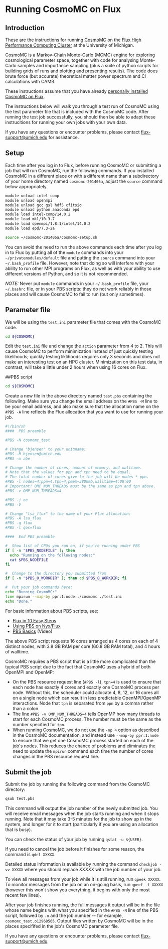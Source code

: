 
# Running CosmoMC on Flux

## Introduction

These are the instructions for running [CosmoMC](http://cosmologist.info/cosmomc/readme.html) on the [Flux High Performance Computing Cluster](http://arc.research.umich.edu/flux-and-other-hpc-resources/flux/) at the University of Michigan.

CosmoMC is a Markov-Chain Monte-Carlo (MCMC) engine for exploring cosmological parameter space, together with code for analysing Monte-Carlo samples and importance sampling (plus a suite of python scripts for building grids of runs and plotting and presenting results). The code does brute force (but accurate) theoretical matter power spectrum and Cl calculations with CAMB.

These instructions assume that you have already [personally installed CosmoMC on Flux](https://github.com/markmont/flux-utils/blob/master/doc/cosmomc/installing.md).

The instructions below will walk you through a test run of CosmoMC using the test parameter file that is included with the CosmoMC code.  After running the test job successfully, you should then be able to adapt these instrucitions for running your own jobs with your own data.

If you have any questions or encounter problems, please contact [flux-support@umich.edu](mailto:flux-support@umich.edu) for assistance.


## Setup

Each time after you log in to Flux, before running CosmoMC or submitting a job that will run CosmoMC, run the following commands.  If you installed CosmoMC in a different place or with a different name than a subdirectory of your home directory named `cosmomc-201405a`, adjust the `source` command below appropriately.

```bash
module unload intel-comp
module unload openmpi
module unload gcc gsl hdf5 cfitsio
module unload python anaconda epd
module load intel-comp/14.0.2
module load mkl/10.3.7
module load openmpi/1.8.1/intel/14.0.2
module load epd/7.3-2a

source ~/cosmomc-201405a/cosmomc-setup.sh
```

You can avoid the need to run the above commands each time after you log in to Flux by putting all of the `module` commands into your `~/privatemodules/default` file and putting the `source` command into your `~/.bash_profile` file.  However, note that doing so will interfere with your ability to run other MPI programs on Flux, as well as with your ability to use different versions of Python, and so it is not recommended.

*NOTE:* Never put `module` commands in your `~/.bash_profile` file, your `~/.bashrc` file, or in your PBS scripts:  they do not work reliably in those places and will cause CosmoMC to fail to run (but only sometimes).

## Parameter file

We will be using the `test.ini` parameter file that comes with the CosmoMC code.

```bash
cd ${COSMOMC}
```

Edit the `test.ini` file and change the `action` parameter from 4 to 2.  This will cause CosmoMC to perform minimization instead of just quickly testing likelihoods; quickly testing liklihoods requires only 3 seconds and does not make an interesting test on an HPC cluster.  Minimization on this test data, in contrast, will take a little under 2 hours when using 16 cores on Flux.


##PBS script

```bash
cd ${COSMOMC}
```

Create a new file in the above directory named `test.pbs` containing the followiing.  Make sure you change the email address on the `#PBS -M` line to be your email address, and also make sure that the allocation name on the `#PBS -A` line reflects the Flux allocation that you want to use for running your job.

```bash
#!/bin/sh
####  PBS preamble

#PBS -N cosmomc_test

# Change "bjensen" to your uniqname:
#PBS -M bjensen@umich.edu
#PBS -m abe 

# Change the number of cores, amount of memory, and walltime.
# Note that the values for ppn and tpn need to be equal.
# The total number of cores give to the job will be nodes * ppn.
#PBS -l nodes=4:ppn=4,tpn=4,pmem=3800mb,walltime=4:00:00
# Important! OMP_NUM_THREADS must be the same as ppn and tpn above.
#PBS -v OMP_NUM_THREADS=4

#PBS -j oe
#PBS -V

# Change "lsa_flux" to the name of your Flux allocation:
#PBS -A lsa_flux
#PBS -q flux
#PBS -l qos=flux

####  End PBS preamble

#  Show list of CPUs you ran on, if you're running under PBS
if [ -n "$PBS_NODEFILE" ]; then
  echo "Running on the following nodes:"
  cat $PBS_NODEFILE
fi

#  Change to the directory you submitted from
if [ -n "$PBS_O_WORKDIR" ]; then cd $PBS_O_WORKDIR; fi

#  Put your job commands here:
echo "Running CosmoMC:"
time mpirun --map-by ppr:1:node ./cosmomc ./test.ini
echo "Done."
```

For basic information about PBS scripts, see:

* [Flux in 10 Easy Steps](https://sites.google.com/a/umich.edu/flux-support/support-for-users/flux-in-10-steps)
* [Using PBS on Nyx/Flux](https://sites.google.com/a/umich.edu/engin-cac/resources/systems/flux/pbs)
* [PBS Basics](https://www.youtube.com/watch?v=SW8Lu1-JaSM&list=UUl2PuljVr3W2DdQPgepEp5g) (Video)

The above PBS script requests 16 cores arranged as 4 cores on each of 4 distinct nodes, with 3.8 GB RAM per core (60.8 GB RAM total), and 4 hours of walltime.

CosmoMC requires a PBS script that is a little more complicated than the typical PBS script due to the fact that CosmoMC uses a hybrid of both OpenMPI and OpenMP:

* On the PBS resource request line (`#PBS -l`), `tpn=4` is used to ensure that each node has exactly 4 cores and exactly one CosmoMC process per node.  Without this, the scheduler could allocate 4, 8, 12, or 16 cores all on a single node which can result in less predictable OpenMPI/OpenMP interactions.  Node that `tpn` is separated from `ppn` by a comma rather than a colon.
* The line `#PBS -v OMP_NUM_THREADS=4` tells OpenMP how many threads to start for each CosmoMC process.  The number must be the same as the number specified for `tpn`.
* When running CosmoMC, we do not use the `-np 4` option as described in the CosmoMC documentation, and instead use `--map-by ppr:1:node` to ensure that we get one CosmoMC process started on each of the job's nodes.  This reduces the chance of problems and eliminates the need to update the `mpirun` command each time the number of cores changes in the PBS resource request line.

## Submit the job

Submit the job by running the following command from the CosmoMC directory:

```bash
qsub test.pbs
```

This command will output the job number of the newly submitted job.  You will receive email messages when the job starts running and when it stops running.  Note that it may take 3-5 minutes for the job to show up in the system, and longer for it to start (particularly if you are using an allocation that is busy).

You can check the status of your job by running `qstat -u ${USER}`.

If you need to cancel the job before it finishes for some reason, the command is `qdel XXXXX`.

Detailed status information is available by running the command `checkjob -vv XXXXX` where you should replace XXXXX with the job number of your job.

To view all messages from your job while it is still running, run `qpeek XXXXX`.  To monitor messages from the job on an on-going basis, run `qpeef -f XXXXX` (however this won't show you everything, it begins with only the most recent few lines).

After your job finishes running, the full messages it output will be in the file whose name begins with what you specified in the `#PBS -N` line of the PBS script, followed by `.o` and the job number -- for example, `cosmomc_test.o12968565`.  Output files written by CosmoMC will be in the places specififed in the job's CosmoMC parameter file.

If you have any questions or encounter problems, please contact [flux-support@umich.edu](mailto:flux-support@umich.edu).

